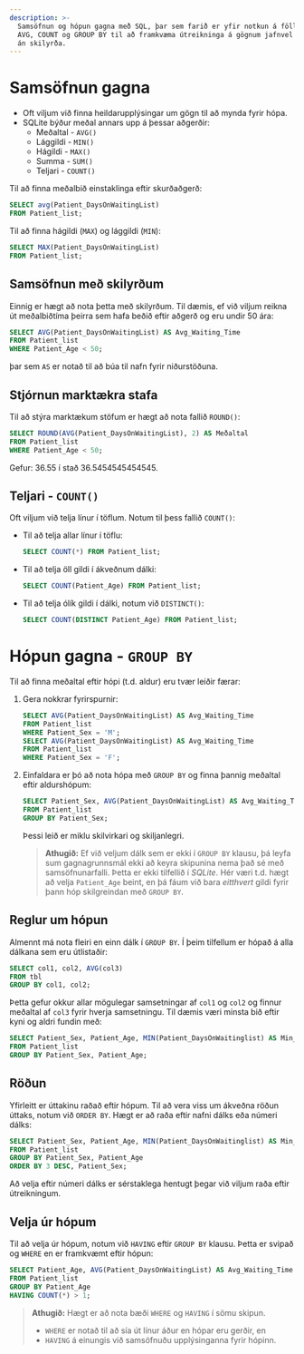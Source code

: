 ```yaml
---
description: >-
  Samsöfnun og hópun gagna með SQL, þar sem farið er yfir notkun á föllum eins og 
  AVG, COUNT og GROUP BY til að framkvæma útreikninga á gögnum jafnvel eftir hópun gagna með eða 
  án skilyrða.
---
```


# Samsöfnun gagna

- Oft viljum við finna heildarupplýsingar um gögn til að mynda fyrir hópa.
- SQLite býður meðal annars upp á þessar aðgerðir:
    - Meðaltal - `AVG()`
    - Lággildi - `MIN()`
    - Hágildi - `MAX()`
    - Summa - `SUM()`
    - Teljari - `COUNT()`

Til að finna meðalbið einstaklinga eftir skurðaðgerð:

```sql
SELECT avg(Patient_DaysOnWaitingList)
FROM Patient_list;
```

Til að finna hágildi (`MAX`) og lággildi (`MIN`):

```sql
SELECT MAX(Patient_DaysOnWaitingList)
FROM Patient_list;
```

## Samsöfnun með skilyrðum

Einnig er hægt að nota þetta með skilyrðum. Til dæmis, ef við viljum reikna út meðalbiðtíma þeirra
sem hafa beðið eftir aðgerð og eru undir 50 ára:

```sql
SELECT AVG(Patient_DaysOnWaitingList) AS Avg_Waiting_Time
FROM Patient_list
WHERE Patient_Age < 50;
```

þar sem `AS` er notað til að búa til nafn fyrir niðurstöðuna.

## Stjórnun marktækra stafa

Til að stýra marktækum stöfum er hægt að nota fallið `ROUND()`:

```sql
SELECT ROUND(AVG(Patient_DaysOnWaitingList), 2) AS Meðaltal
FROM Patient_list
WHERE Patient_Age < 50;
```

Gefur: 36.55 í stað 36.5454545454545.

## Teljari - `COUNT()`

Oft viljum við telja línur í töflum. Notum til þess fallið `COUNT()`:

- Til að telja allar línur í töflu:
  ```sql
  SELECT COUNT(*) FROM Patient_list;
  ```
- Til að telja öll gildi í ákveðnum dálki:
  ```sql
  SELECT COUNT(Patient_Age) FROM Patient_list;
  ```
- Til að telja ólík gildi í dálki, notum við `DISTINCT()`:
  ```sql
  SELECT COUNT(DISTINCT Patient_Age) FROM Patient_list;
  ```

# Hópun gagna - `GROUP BY`

Til að finna meðaltal eftir hópi (t.d. aldur) eru tvær leiðir færar:

1. Gera nokkrar fyrirspurnir:
    ```sql
    SELECT AVG(Patient_DaysOnWaitingList) AS Avg_Waiting_Time
    FROM Patient_list
    WHERE Patient_Sex = 'M';
    SELECT AVG(Patient_DaysOnWaitingList) AS Avg_Waiting_Time
    FROM Patient_list
    WHERE Patient_Sex = 'F';
    ```
2. Einfaldara er þó að nota hópa með `GROUP BY` og finna þannig meðaltal eftir aldurshópum:
    ```sql
    SELECT Patient_Sex, AVG(Patient_DaysOnWaitingList) AS Avg_Waiting_Time
    FROM Patient_list
    GROUP BY Patient_Sex;
    ```
   Þessi leið er miklu skilvirkari og skiljanlegri.

   > **Athugið:** Ef við veljum dálk sem er ekki í `GROUP BY` klausu, þá leyfa sum 
   > gagnagrunnsmál ekki að keyra skipunina nema það sé með samsöfnunarfalli. Þetta er ekki 
   > tilfellið í _SQLite_. Hér væri t.d. hægt að velja `Patient_Age` beint, en þá fáum við bara 
   > *eitthvert* gildi fyrir þann hóp skilgreindan með `GROUP BY`.

## Reglur um hópun

Almennt má nota fleiri en einn dálk í `GROUP BY`. Í þeim tilfellum er hópað á alla dálkana sem eru
útlistaðir:

```sql
SELECT col1, col2, AVG(col3)
FROM tbl
GROUP BY col1, col2;
```

Þetta gefur okkur allar mögulegar samsetningar af `col1` og `col2` og finnur meðaltal af `col3`
fyrir hverja samsetningu. Til dæmis væri minsta bið eftir kyni og aldri fundin með:

```sql
SELECT Patient_Sex, Patient_Age, MIN(Patient_DaysOnWaitinglist) AS Min_Waiting_Time
FROM Patient_list
GROUP BY Patient_Sex, Patient_Age;
```

## Röðun

Yfirleitt er úttakinu raðað eftir hópum. Til að vera viss um ákveðna röðun úttaks, notum
við `ORDER BY`. Hægt er að raða eftir nafni dálks eða númeri dálks:

```sql
SELECT Patient_Sex, Patient_Age, MIN(Patient_DaysOnWaitinglist) AS Min_Waiting_Time
FROM Patient_list
GROUP BY Patient_Sex, Patient_Age
ORDER BY 3 DESC, Patient_Sex;
``` 

Að velja eftir númeri dálks er sérstaklega hentugt þegar við viljum raða eftir útreikningum.

## Velja úr hópum

Til að velja úr hópum, notum við `HAVING` eftir `GROUP BY` klausu. Þetta er svipað og `WHERE` en
er framkvæmt eftir hópun:

```sql
SELECT Patient_Age, AVG(Patient_DaysOnWaitingList) AS Avg_Waiting_Time
FROM Patient_list
GROUP BY Patient_Age
HAVING COUNT(*) > 1;
```

> **Athugið:** Hægt er að nota bæði `WHERE` og `HAVING` í sömu skipun.
> - `WHERE` er notað til að sía út línur áður en hópar eru gerðir, en
> - `HAVING` á einungis við samsöfnuðu upplýsinganna fyrir hópinn.
